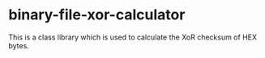 # binary-file-xor-calculator


This is a class library which is used to calculate the XoR checksum of HEX bytes.


